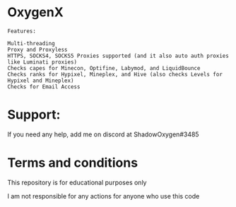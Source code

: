 # OxygenX

```
Features:

Multi-threading
Proxy and Proxyless
HTTPS, SOCKS4, SOCKS5 Proxies supported (and it also auto auth proxies like Luminati proxies)
Checks capes for Minecon, Optifine, Labymod, and LiquidBounce
Checks ranks for Hypixel, Mineplex, and Hive (also checks Levels for Hypixel and Mineplex)
Checks for Email Access
```

# Support:
If you need any help, add me on discord at ShadowOxygen#3485


# Terms and conditions
This repository is for educational purposes only

I am not responsible for any actions for anyone who use this code
